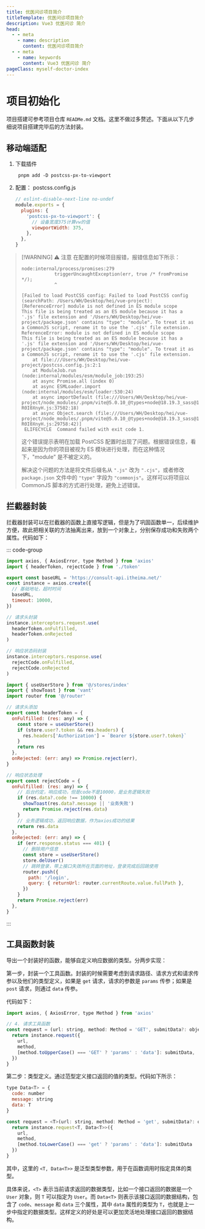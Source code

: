 ```yaml
---
title: 优医问诊项目简介
titleTemplate: 优医问诊项目简介
description: Vue3 优医问诊 简介
head:
  - - meta
    - name: description
      content: 优医问诊项目简介
  - - meta
    - name: keywords
      content: Vue3 优医问诊 简介
pageClass: myself-doctor-index
---
```


# 项目初始化

项目搭建可参考项目仓库 `READMe.md` 文档。这里不做过多赘述。下面从以下几步细说项目搭建完毕后的方法封装。

## 移动端适配

1. 下载插件

   ```shell
    pnpm add -D postcss-px-to-viewport
   ```

2. 配置： postcss.config.js

   ```js
   // eslint-disable-next-line no-undef
   module.exports = {
     plugins: {
       'postcss-px-to-viewport': {
         // 设备宽度375计算vw的值
         viewportWidth: 375,
       },
     },
   }
   ```

> [!WARNING] ⚠ 注意
> 在配置的时候项目报错，报错信息如下所示：
>
> ```shell
> node:internal/process/promises:279
>             triggerUncaughtException(err, true /* fromPromise */);
>             ^
>
> [Failed to load PostCSS config: Failed to load PostCSS config (searchPath: /Users/WH/Desktop/hei/vue-project): [ReferenceError] module is not defined in ES module scope
> This file is being treated as an ES module because it has a '.js' file extension and '/Users/WH/Desktop/hei/vue-project/package.json' contains "type": "module". To treat it as a CommonJS script, rename it to use the '.cjs' file extension.
> ReferenceError: module is not defined in ES module scope
> This file is being treated as an ES module because it has a '.js' file extension and '/Users/WH/Desktop/hei/vue-project/package.json' contains "type": "module". To treat it as a CommonJS script, rename it to use the '.cjs' file extension.
>     at file:///Users/WH/Desktop/hei/vue-project/postcss.config.js:2:1
>     at ModuleJob.run (node:internal/modules/esm/module_job:193:25)
>     at async Promise.all (index 0)
>     at async ESMLoader.import (node:internal/modules/esm/loader:530:24)
>     at async importDefault (file:///Users/WH/Desktop/hei/vue-project/node_modules/.pnpm/vite@5.0.10_@types+node@18.19.3_sass@1.69.6/node_modules/vite/dist/node/chunks/dep-R0I0XnyH.js:37502:18)
>     at async Object.search (file:///Users/WH/Desktop/hei/vue-project/node_modules/.pnpm/vite@5.0.10_@types+node@18.19.3_sass@1.69.6/node_modules/vite/dist/node/chunks/dep-R0I0XnyH.js:29758:42)]
>  ELIFECYCLE  Command failed with exit code 1.
> ```
>
> 这个错误提示表明在加载 PostCSS 配置时出现了问题。根据错误信息，看起来是因为你的项目被视为 ES 模块进行处理，而在这种情况下，"module" 是不被定义的。
>
> 解决这个问题的方法是将文件后缀名从 `".js"` 改为 `".cjs"`，或者修改 `package.json` 文件中的 `"type"` 字段为 `"commonjs"`。这样可以将项目以 CommonJS 脚本的方式进行处理，避免上述错误。

## 拦截器封装

拦截器封装可以在拦截器的函数上直接写逻辑，但是为了巩固函数单一，后续维护方便，故此把相关联的方法抽离出来，放到一个对象上，分别保存成功和失败两个属性。代码如下：

::: code-group

```js [拦截器 index.ts]
import axios, { AxiosError, type Method } from 'axios'
import { headerToken, rejectCode } from './token'

export const baseURL = 'https://consult-api.itheima.net/'
const instance = axios.create({
  // 基础地址，超时时间
  baseURL,
  timeout: 10000,
})

// 请求头封装
instance.interceptors.request.use(
  headerToken.onFulfilled,
  headerToken.onRejected
)

// 响应状态码封装
instance.interceptors.response.use(
  rejectCode.onFulfilled,
  rejectCode.onRejected
)
```

```js [对象方法函数 token.ts]
import { useUserStore } from '@/stores/index'
import { showToast } from 'vant'
import router from '@/router'

// 请求头添加
export const headerToken = {
  onFulfilled: (res: any) => {
    const store = useUserStore()
    if (store.user?.token && res.headers) {
      res.headers['Authorization'] = `Bearer ${store.user?.token}`
    }
    return res
  },
  onRejected: (err: any) => Promise.reject(err),
}

// 响应状态处理
export const rejectCode = {
  onFulfilled: (res: any) => {
    // 后台约定，响应成功，但是code不是10000，是业务逻辑失败
    if (res.data?.code !== 10000) {
      showToast(res.data?.message || '业务失败')
      return Promise.reject(res.data)
    }
    // 业务逻辑成功，返回响应数据，作为axios成功的结果
    return res.data
  },
  onRejected: (err: any) => {
    if (err.response.status === 401) {
      // 删除用户信息
      const store = useUserStore()
      store.delUser()
      // 跳转登录，带上接口失效所在页面的地址，登录完成后回跳使用
      router.push({
        path: '/login',
        query: { returnUrl: router.currentRoute.value.fullPath },
      })
    }
    return Promise.reject(err)
  },
}
```

:::

## 工具函数封装

导出一个封装好的函数，能够自定义响应数据的类型。分两步实现：

第一步，封装一个工具函数。封装的时候需要考虑到请求路径、请求方式和请求传参以及他们的类型定义，如果是 `get` 请求，请求的参数是 `params` 传参；如果是 `post` 请求，则通过 `data` 传参。

代码如下：

```js
import axios, { AxiosError, type Method } from 'axios'

// 4. 请求工具函数
const request = (url: string, method: Method = 'GET', submitData?: object) => {
  return instance.request({
    url,
    method,
    [method.toUpperCase() === 'GET' ? 'params' : 'data']: submitData,
  })
}
```

第二步：类型定义。通过范型定义接口返回的值的类型。代码如下所示：

```js
type Data<T> = {
  code: number
  message: string
  data: T
}

const request = <T>(url: string, method: Method = 'get', submitData?: object) => {
  return instance.request<T, Data<T>>({
    url,
    method,
    [method.toLowerCase() === 'get' ? 'params' : 'data']: submitData
  })
}
```

其中，这里的 `<T, Data<T>>` 是泛型类型参数，用于在函数调用时指定具体的类型。

具体来说，`<T>` 表示当前请求返回的数据类型，比如一个接口返回的数据是一个 `User` 对象，则 `T` 可以指定为 `User`。而 `Data<T>` 则表示该接口返回的数据结构，包含了 `code`、`message` 和 `data` 三个属性，其中 `data` 属性的类型为 `T`，也就是上一步中指定的数据类型。这样定义的好处是可以更加灵活地处理接口返回的数据结构。
